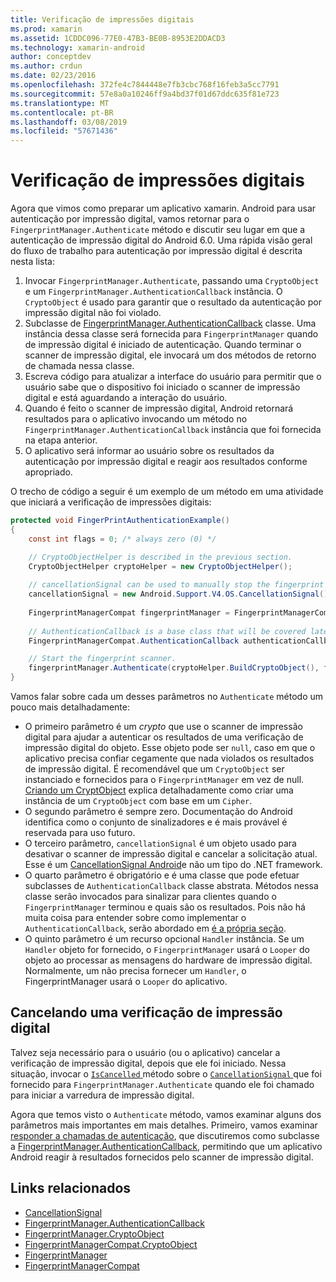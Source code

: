 ```yaml
---
title: Verificação de impressões digitais
ms.prod: xamarin
ms.assetid: 1CDDC096-77E0-47B3-BE0B-8953E2DDACD3
ms.technology: xamarin-android
author: conceptdev
ms.author: crdun
ms.date: 02/23/2016
ms.openlocfilehash: 372fe4c7844448e7fb3cbc768f16feb3a5cc7791
ms.sourcegitcommit: 57e8a0a10246ff9a4bd37f01d67ddc635f81e723
ms.translationtype: MT
ms.contentlocale: pt-BR
ms.lasthandoff: 03/08/2019
ms.locfileid: "57671436"
---
```

# <a name="scanning-for-fingerprints"></a>Verificação de impressões digitais

Agora que vimos como preparar um aplicativo xamarin. Android para usar autenticação por impressão digital, vamos retornar para o `FingerprintManager.Authenticate` método e discutir seu lugar em que a autenticação de impressão digital do Android 6.0. Uma rápida visão geral do fluxo de trabalho para autenticação por impressão digital é descrita nesta lista:

1. Invocar `FingerprintManager.Authenticate`, passando uma `CryptoObject` e um `FingerprintManager.AuthenticationCallback` instância. O `CryptoObject` é usado para garantir que o resultado da autenticação por impressão digital não foi violado. 
2. Subclasse de [FingerprintManager.AuthenticationCallback](https://developer.android.com/reference/android/hardware/fingerprint/FingerprintManager.AuthenticationCallback.html) classe. Uma instância dessa classe será fornecida para `FingerprintManager` quando de impressão digital é iniciado de autenticação. Quando terminar o scanner de impressão digital, ele invocará um dos métodos de retorno de chamada nessa classe.
3. Escreva código para atualizar a interface do usuário para permitir que o usuário sabe que o dispositivo foi iniciado o scanner de impressão digital e está aguardando a interação do usuário. 
4. Quando é feito o scanner de impressão digital, Android retornará resultados para o aplicativo invocando um método no `FingerprintManager.AuthenticationCallback` instância que foi fornecida na etapa anterior.
5. O aplicativo será informar ao usuário sobre os resultados da autenticação por impressão digital e reagir aos resultados conforme apropriado. 

O trecho de código a seguir é um exemplo de um método em uma atividade que iniciará a verificação de impressões digitais:

```csharp
protected void FingerPrintAuthenticationExample()
{
    const int flags = 0; /* always zero (0) */

    // CryptoObjectHelper is described in the previous section.
    CryptoObjectHelper cryptoHelper = new CryptoObjectHelper();    
    
    // cancellationSignal can be used to manually stop the fingerprint scanner. 
    cancellationSignal = new Android.Support.V4.OS.CancellationSignal();
    
    FingerprintManagerCompat fingerprintManager = FingerprintManagerCompat.From(this);
    
    // AuthenticationCallback is a base class that will be covered later on in this guide.
    FingerprintManagerCompat.AuthenticationCallback authenticationCallback = new MyAuthCallbackSample(this);

    // Start the fingerprint scanner.
    fingerprintManager.Authenticate(cryptoHelper.BuildCryptoObject(), flags, cancellationSignal, authenticationCallback, null);
}
```

Vamos falar sobre cada um desses parâmetros no `Authenticate` método um pouco mais detalhadamente:

* O primeiro parâmetro é um _crypto_ que use o scanner de impressão digital para ajudar a autenticar os resultados de uma verificação de impressão digital do objeto. Esse objeto pode ser `null`, caso em que o aplicativo precisa confiar cegamente que nada violados os resultados de impressão digital. É recomendável que um `CryptoObject` ser instanciado e fornecidos para o `FingerprintManager` em vez de null. [Criando um CryptObject](~/android/platform/fingerprint-authentication/creating-a-cryptoobject.md) explica detalhadamente como criar uma instância de um `CryptoObject` com base em um `Cipher`.
* O segundo parâmetro é sempre zero. Documentação do Android identifica como o conjunto de sinalizadores e é mais provável é reservada para uso futuro. 
* O terceiro parâmetro, `cancellationSignal` é um objeto usado para desativar o scanner de impressão digital e cancelar a solicitação atual. Esse é um [CancellationSignal Android](https://developer.android.com/reference/android/os/CancellationSignal.html)e não um tipo do .NET framework.
* O quarto parâmetro é obrigatório e é uma classe que pode efetuar subclasses de `AuthenticationCallback` classe abstrata. Métodos nessa classe serão invocados para sinalizar para clientes quando o `FingerprintManager` terminou e quais são os resultados. Pois não há muita coisa para entender sobre como implementar o `AuthenticationCallback`, serão abordado em [é a própria seção](~/android/platform/fingerprint-authentication/fingerprint-authentication-callbacks.md).
* O quinto parâmetro é um recurso opcional `Handler` instância. Se um `Handler` objeto for fornecido, o `FingerprintManager` usará o `Looper` do objeto ao processar as mensagens do hardware de impressão digital. Normalmente, um não precisa fornecer um `Handler`, o FingerprintManager usará o `Looper` do aplicativo.

## <a name="cancelling-a-fingerprint-scan"></a>Cancelando uma verificação de impressão digital

Talvez seja necessário para o usuário (ou o aplicativo) cancelar a verificação de impressão digital, depois que ele foi iniciado. Nessa situação, invocar o [ `IsCancelled` ](https://developer.android.com/reference/android/os/CancellationSignal.html#isCanceled()) método sobre o [ `CancellationSignal` ](https://developer.android.com/reference/android/os/CancellationSignal.html) que foi fornecido para `FingerprintManager.Authenticate` quando ele foi chamado para iniciar a varredura de impressão digital.

Agora que temos visto o `Authenticate` método, vamos examinar alguns dos parâmetros mais importantes em mais detalhes. Primeiro, vamos examinar [responder a chamadas de autenticação](~/android/platform/fingerprint-authentication/fingerprint-authentication-callbacks.md), que discutiremos como subclasse a [FingerprintManager.AuthenticationCallback](https://developer.android.com/reference/android/hardware/fingerprint/FingerprintManager.AuthenticationCallback.html), permitindo que um aplicativo Android reagir à resultados fornecidos pelo scanner de impressão digital.




## <a name="related-links"></a>Links relacionados

- [CancellationSignal](https://developer.android.com/reference/android/os/CancellationSignal.html)
- [FingerprintManager.AuthenticationCallback](https://developer.android.com/reference/android/hardware/fingerprint/FingerprintManager.AuthenticationCallback.html)
- [FingerprintManager.CryptoObject](https://developer.android.com/reference/android/hardware/fingerprint/FingerprintManager.CryptoObject.html)
- [FingerprintManagerCompat.CryptoObject](https://developer.android.com/reference/android/support/v4/hardware/fingerprint/FingerprintManagerCompat.CryptoObject.html)
- [FingerprintManager](https://developer.android.com/reference/android/hardware/fingerprint/FingerprintManager.html)
- [FingerprintManagerCompat](https://developer.android.com/reference/android/support/v4/hardware/fingerprint/FingerprintManagerCompat.html)
